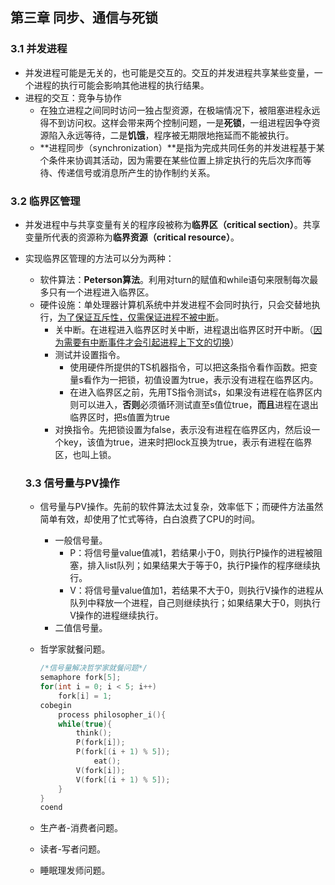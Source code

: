 ## 第三章 同步、通信与死锁

### 3.1 并发进程

- 并发进程可能是无关的，也可能是交互的。交互的并发进程共享某些变量，一个进程的执行可能会影响其他进程的执行结果。
- 进程的交互：竞争与协作
  - 在独立进程之间同时访问一独占型资源，在极端情况下，被阻塞进程永远得不到访问权。这样会带来两个控制问题，一是**死锁**，一组进程因争夺资源陷入永远等待，二是**饥饿**，程序被无期限地拖延而不能被执行。
  - **进程同步（synchronization）**是指为完成共同任务的并发进程基于某个条件来协调其活动，因为需要在某些位置上排定执行的先后次序而等待、传递信号或消息所产生的协作制约关系。

### 3.2 临界区管理

- 并发进程中与共享变量有关的程序段被称为**临界区（critical section）**。共享变量所代表的资源称为**临界资源（critical resource）**。

- 实现临界区管理的方法可以分为两种：

  - 软件算法：**Peterson算法**。利用对turn的赋值和while语句来限制每次最多只有一个进程进入临界区。
  - 硬件设施：单处理器计算机系统中并发进程不会同时执行，只会交替地执行，<u>为了保证互斥性，仅需保证进程不被中断</u>。
    - 关中断。在进程进入临界区时关中断，进程退出临界区时开中断。（<u>因为需要有中断事件才会引起进程上下文的切换</u>）
    - 测试并设置指令。
      - 使用硬件所提供的TS机器指令，可以把这条指令看作函数。把变量s看作为一把锁，初值设置为true，表示没有进程在临界区内。
      - 在进入临界区之前，先用TS指令测试s，如果没有进程在临界区内则可以进入，**否则**必须循环测试直至s值位true，**而且**进程在退出临界区时，把s值置为true
    - 对换指令。先把锁设置为false，表示没有进程在临界区内，然后设一个key，该值为true，进来时把lock互换为true，表示有进程在临界区，也叫上锁。

  ### 3.3 信号量与PV操作

  - 信号量与PV操作。先前的软件算法太过复杂，效率低下；而硬件方法虽然简单有效，却使用了忙式等待，白白浪费了CPU的时间。

    - 一般信号量。
      - P：将信号量value值减1，若结果小于0，则执行P操作的进程被阻塞，排入list队列；如果结果大于等于0，执行P操作的程序继续执行。
      - V：将信号量value值加1，若结果不大于0，则执行V操作的进程从队列中释放一个进程，自己则继续执行；如果结果大于0，则执行V操作的进程继续执行。
    - 二值信号量。

  - 哲学家就餐问题。

    ```c++
    /*信号量解决哲学家就餐问题*/
    semaphore fork[5];
    for(int i = 0; i < 5; i++)
        fork[i] = 1;
    cobegin
        process philosopher_i(){
        while(true){
            think();
            P(fork[i]);
            P(fork[(i + 1) % 5]);
            	eat();
            V(fork[i]);
            V(fork[(i + 1) % 5]);
        }
    }
    coend
    ```

  - 生产者-消费者问题。

    

  - 读者-写者问题。

  - 睡眠理发师问题。